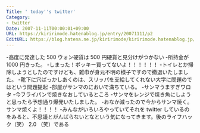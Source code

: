 ```yaml
---
Title: ' today''s twitter'
Category:
- twitter
Date: 2007-11-11T00:00:01+09:00
URL: https://kiririmode.hatenablog.jp/entry/20071111/p2
EditURL: https://blog.hatena.ne.jp/kiririmode/kiririmode.hatenablog.jp/atom/entry/8454420450078216274
---
```



-高度に発達した 500 ウォン硬貨は 500 円硬貨と見分けがつかない
-所持金が 1000 円きった。
-しまった！ポッキー買ってないよ！！！！！！
-トイレとか掃除しようとしたのですけども、雑巾が身元不明の様子ですので撤退いたしました。
-靴下に穴ばっかしあくのは、スリッパを支給してくれない大学に問題のではという問題提起
-部屋がサンマのにおいで満ちている。
-サンマうますぎワロタ
-今フライパンで焼きなおしているところ
-サンマをレンジで焼き魚にしようと思ったら予想通り爆発いたしました。
-おなか減ったので今からサンマ焼く。サンマ焼くよ！！！！
-みんながいろいろやっていてそれを twitter しているのをみると、不思議とがんばらないとなという気になってきます。後のライフハック（笑） 2.0 （笑）である
